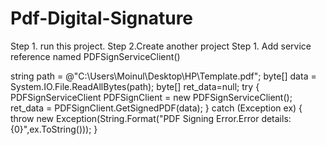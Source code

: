 # Pdf-Digital-Signature 

Step 1. run this project.
Step 2.Create another project
Step 1. Add service reference named PDFSignServiceClient()

string path = @"C:\Users\Moinul\Desktop\HP\Template.pdf";
byte[] data = System.IO.File.ReadAllBytes(path);
byte[] ret_data=null;
try
{
	PDFSignServiceClient PDFSignClient = new PDFSignServiceClient();
	ret_data = PDFSignClient.GetSignedPDF(data);
}
catch (Exception ex) {
	throw new Exception(String.Format("PDF Signing Error.Error details:{0}",ex.ToString()));
}
